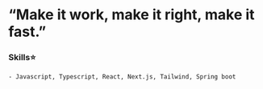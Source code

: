 # “Make it work, make it right, make it fast.”

### Skills⭐
    - Javascript, Typescript, React, Next.js, Tailwind, Spring boot




